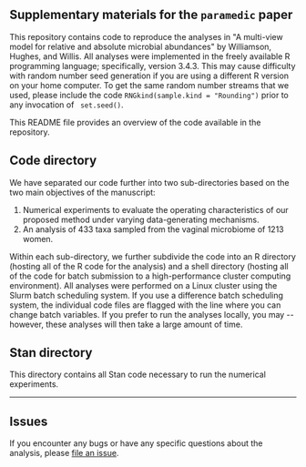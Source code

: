 ## Supplementary materials for the `paramedic` paper

This repository contains code to reproduce the analyses in "A multi-view model for relative and absolute microbial abundances" by Williamson, Hughes, and Willis. All analyses were implemented in the freely available R programming language; specifically, version 3.4.3. This may cause difficulty with random number seed generation if you are using a different R version on your home computer. To get the same random number streams that we used, please include the code `RNGkind(sample.kind = "Rounding")` prior to any invocation of ` set.seed()`.

This README file provides an overview of the code available in the repository.  

## Code directory

We have separated our code further into two sub-directories based on the two main objectives of the manuscript:

1. Numerical experiments to evaluate the operating characteristics of our proposed method under varying data-generating mechanisms.
2. An analysis of 433 taxa sampled from the vaginal microbiome of 1213 women.

Within each sub-directory, we further subdivide the code into an R directory (hosting all of the R code for the analysis) and a shell directory (hosting all of the code for batch submission to a high-performance cluster computing environment). All analyses were performed on a Linux cluster using the Slurm batch scheduling system. If you use a difference batch scheduling system, the individual code files are flagged with the line where you can change batch variables. If you prefer to run the analyses locally, you may -- however, these analyses will then take a large amount of time.

## Stan directory

This directory contains all Stan code necessary to run the numerical experiments.

-----

## Issues

If you encounter any bugs or have any specific questions about the analysis, please
[file an issue](https://github.com/bdwilliamson/paramedic_supplementary/issues).
